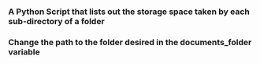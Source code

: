 ### A Python Script that lists out the storage space taken by each sub-directory of a folder

### Change the path to the folder desired in the documents_folder variable